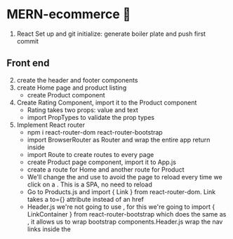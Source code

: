 # MERN-ecommerce 🛒

1. React Set up and git initialize: generate boiler plate and push first commit

## Front end

2. create the header and footer components
3. create Home page and product listing
   - create Product component
4. Create Rating Component, import it to the Product component
   - Rating takes two props: value and text
   - import PropTypes to validate the prop types
5. Implement React router
   - npm i react-router-dom react-router-bootstrap
   - import BrowserRouter as Router and wrap the entire app return inside <Router></Router>
   - import Route to create routes to every page
   - create Product page component, import it to App.js
   - create a route for Home and another route for Product
   - We'll change the <a> and use <Link> to avoid the page to reload every time we click on a <a>. This is a SPA, no need to reload
   - Go to Products.js and import { Link } from react-router-dom. Link takes a to={} attribute instead of an href
   - Header.js we're not going to use <Link>, for this we're going to import { LinkContainer } from react-router-bootstrap which does the same as <Link>, it allows us to wrap bootstrap components.Header.js wrap the nav links inside the <NavContainer>
